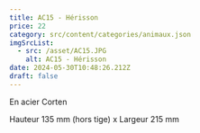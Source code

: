 ```yaml
---
title: AC15 - Hérisson
price: 22
category: src/content/categories/animaux.json
imgSrcList:
  - src: /asset/AC15.JPG
    alt: AC15 - Hérisson
date: 2024-05-30T10:48:26.212Z
draft: false
---
```


En acier Corten

Hauteur 135 mm (hors tige) x Largeur 215 mm
